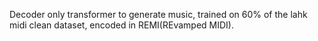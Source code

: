 Decoder only transformer to generate music, trained on 60% of the lahk midi clean dataset, encoded in REMI(REvamped MIDI).
